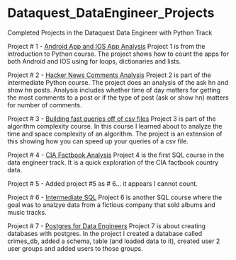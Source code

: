 # Dataquest_DataEngineer_Projects
Completed Projects in the Dataquest Data Engineer with Python Track

Project # 1 - [Android App and IOS App Analysis](https://github.com/chrisselig/Dataquest_DataEngineer_Projects/tree/master/1_Android_IOS_App_Project)
Project 1 is from the introduction to Python course. The project shows how to count the apps for both Android and IOS using for loops, dictionaries and lists.

Project # 2 - [Hacker News Comments Analysis](https://github.com/chrisselig/Dataquest_DataEngineer_Projects/tree/master/2_HackerNews)
Project 2 is part of the intermediate Python course. The project does an analysis of the ask hn and show hn posts. Analysis includes whether time of day matters for getting the most comments to a post or if the type of post (ask or show hn) matters for number of comments.

Project # 3 - [Building fast queries off of csv files](https://github.com/chrisselig/Dataquest_DataEngineer_Projects/tree/master/3_Fast_Query_of_CSV)
Project 3 is part of the algorithm complexity course. In this course I learned about to analyze the time and space complexity of an algorithm. The project  is an extension of this showing how you can speed up your queries of a csv file.

Project # 4 - [CIA Factbook Analysis](https://github.com/chrisselig/Dataquest_DataEngineer_Projects/tree/master/4_SQL_Fundamentals_Project)
Project 4 is the first SQL course in the data engineer track. It is a quick exploration of the CIA factbook country data.

Project # 5 - Added project #5 as # 6... it appears I cannot count.

Project # 6 - [Intermediate SQL](https://github.com/chrisselig/Dataquest_DataEngineer_Projects/tree/master/6_Intermediate_SQL)
Project 6 is another SQL course where the goal was to analzye data from a fictious company that sold albums and music tracks.

Project # 7 - [Postgres for Data Engineers](https://github.com/chrisselig/Dataquest_DataEngineer_Projects/tree/master/7_Database_Creation_using_Postgres)
Project 7 is about creating databases with postgres. In the project I created a database called crimes_db, added a schema, table (and loaded data to it), created user 2 user groups and added users to those groups.
